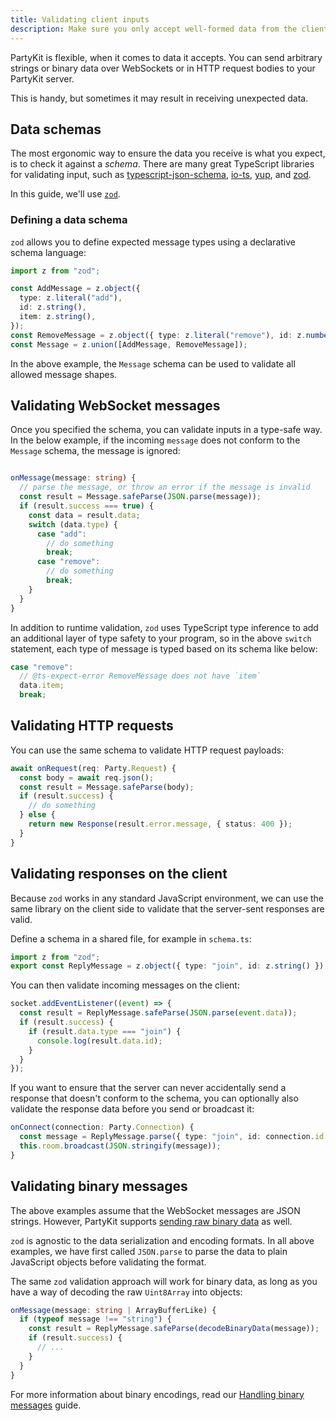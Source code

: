 ```yaml
---
title: Validating client inputs
description: Make sure you only accept well-formed data from the clients
---
```


PartyKit is flexible, when it comes to data it accepts. You can send arbitrary strings or binary data over WebSockets or in HTTP request bodies to your PartyKit server.

This is handy, but sometimes it may result in receiving unexpected data.

## Data schemas

The most ergonomic way to ensure the data you receive is what you expect, is to check it against a _schema_. There are many great TypeScript libraries for validating input, such as [typescript-json-schema](https://github.com/YousefED/typescript-json-schema), [io-ts](https://github.com/gcanti/io-ts), [yup](https://github.com/jquense/yup), and [zod](https://github.com/colinhacks/zod).

In this guide, we'll use [`zod`](https://github.com/colinhacks/zod).

### Defining a data schema

`zod` allows you to define expected message types using a declarative schema language:

```ts
import z from "zod";

const AddMessage = z.object({
  type: z.literal("add"),
  id: z.string(),
  item: z.string(),
});
const RemoveMessage = z.object({ type: z.literal("remove"), id: z.number() });
const Message = z.union([AddMessage, RemoveMessage]);
```

In the above example, the `Message` schema can be used to validate all allowed message shapes.

## Validating WebSocket messages

Once you specified the schema, you can validate inputs in a type-safe way. In the below example, if the incoming `message` does not conform to the `Message` schema, the message is ignored:

```ts

onMessage(message: string) {
  // parse the message, or throw an error if the message is invalid
  const result = Message.safeParse(JSON.parse(message));
  if (result.success === true) {
    const data = result.data;
    switch (data.type) {
      case "add":
        // do something
        break;
      case "remove":
        // do something
        break;
    }
  }
}
```

In addition to runtime validation, `zod` uses TypeScript type inference to add an additional layer of type safety to your program, so in the above `switch` statement, each type of message is typed based on its schema like below:

```ts
case "remove":
  // @ts-expect-error RemoveMessage does not have `item`
  data.item;
  break;
```

## Validating HTTP requests

You can use the same schema to validate HTTP request payloads:

```ts
await onRequest(req: Party.Request) {
  const body = await req.json();
  const result = Message.safeParse(body);
  if (result.success) {
    // do something
  } else {
    return new Response(result.error.message, { status: 400 });
  }
}
```

## Validating responses on the client

Because `zod` works in any standard JavaScript environment, we can use the same library on the client side to validate that the server-sent responses are valid.

Define a schema in a shared file, for example in `schema.ts`:

```ts
import z from "zod";
export const ReplyMessage = z.object({ type: "join", id: z.string() });
```

You can then validate incoming messages on the client:

```ts
socket.addEventListener((event) => {
  const result = ReplyMessage.safeParse(JSON.parse(event.data));
  if (result.success) {
    if (result.data.type === "join") {
      console.log(result.data.id);
    }
  }
});
```

If you want to ensure that the server can never accidentally send a response that doesn't conform to the schema, you can optionally also validate the response data before you send or broadcast it:

```ts
onConnect(connection: Party.Connection) {
  const message = ReplyMessage.parse({ type: "join", id: connection.id });
  this.room.broadcast(JSON.stringify(message));
}
```

## Validating binary messages

The above examples assume that the WebSocket messages are JSON strings. However, PartyKit supports [sending raw binary data](./guides/handling-binary-messages/) as well.

`zod` is agnostic to the data serialization and encoding formats. In all above examples, we have first called `JSON.parse` to parse the data to plain JavaScript objects before validating the format.

The same `zod` validation approach will work for binary data, as long as you have a way of decoding the raw `Uint8Array` into objects:

```ts
onMessage(message: string | ArrayBufferLike) {
  if (typeof message !== "string") {
    const result = ReplyMessage.safeParse(decodeBinaryData(message));
    if (result.success) {
      // ...
    }
  }
}
```

For more information about binary encodings, read our [Handling binary messages](/guides/handling-binary-messages) guide.
